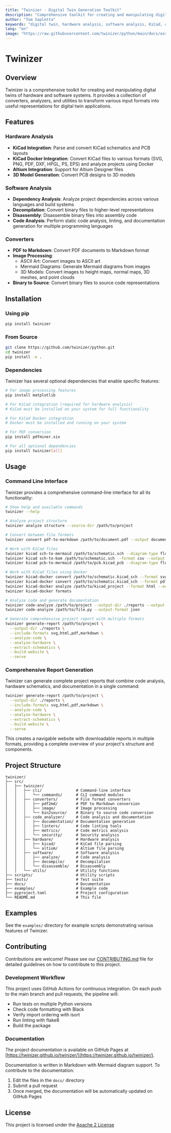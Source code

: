 ```yaml
---
title: "Twinizer - Digital Twin Generation Toolkit"
description: "Comprehensive toolkit for creating and manipulating digital twins of hardware and software systems"
author: "Tom Sapletta"
keywords: "digital twin, hardware analysis, software analysis, KiCad, code analysis, documentation generation"
lang: "en"
image: "https://raw.githubusercontent.com/twinizer/python/main/docs/assets/twinizer-logo.png"
---
```


# Twinizer

## Overview

Twinizer is a comprehensive toolkit for creating and manipulating digital twins of hardware and software systems. It provides a collection of converters, analyzers, and utilities to transform various input formats into useful representations for digital twin applications.

## Features

### Hardware Analysis
- **KiCad Integration**: Parse and convert KiCad schematics and PCB layouts
- **KiCad Docker Integration**: Convert KiCad files to various formats (SVG, PNG, PDF, DXF, HPGL, PS, EPS) and analyze projects using Docker
- **Altium Integration**: Support for Altium Designer files
- **3D Model Generation**: Convert PCB designs to 3D models

### Software Analysis
- **Dependency Analysis**: Analyze project dependencies across various languages and build systems
- **Decompilation**: Convert binary files to higher-level representations
- **Disassembly**: Disassemble binary files into assembly code
- **Code Analysis**: Perform static code analysis, linting, and documentation generation for multiple programming languages

### Converters
- **PDF to Markdown**: Convert PDF documents to Markdown format
- **Image Processing**:
  - ASCII Art: Convert images to ASCII art
  - Mermaid Diagrams: Generate Mermaid diagrams from images
  - 3D Models: Convert images to height maps, normal maps, 3D meshes, and point clouds
- **Binary to Source**: Convert binary files to source code representations

## Installation

### Using pip

```bash
pip install twinizer
```

### From Source

```bash
git clone https://github.com/twinizer/python.git
cd twinizer
pip install -e .
```

### Dependencies

Twinizer has several optional dependencies that enable specific features:

```bash
# For image processing features
pip install matplotlib

# For KiCad integration (required for hardware analysis)
# KiCad must be installed on your system for full functionality

# For KiCad Docker integration
# Docker must be installed and running on your system

# For PDF conversion
pip install pdfminer.six

# For all optional dependencies
pip install twinizer[all]
```

## Usage

### Command Line Interface

Twinizer provides a comprehensive command-line interface for all its functionality:

```bash
# Show help and available commands
twinizer --help

# Analyze project structure
twinizer analyze structure --source-dir /path/to/project

# Convert between file formats
twinizer convert pdf-to-markdown /path/to/document.pdf --output document.md

# Work with KiCad files
twinizer kicad sch-to-mermaid /path/to/schematic.sch --diagram-type flowchart --output schematic.mmd
twinizer kicad sch-to-bom /path/to/schematic.sch --format csv --output bom.csv
twinizer kicad pcb-to-mermaid /path/to/pcb.kicad_pcb --diagram-type flowchart --output pcb.mmd

# Work with KiCad files using Docker
twinizer kicad-docker convert /path/to/schematic.kicad_sch --format svg --output schematic.svg
twinizer kicad-docker convert /path/to/schematic.kicad_sch --format pdf --color-theme dark --paper-size A3 --orientation landscape
twinizer kicad-docker analyze /path/to/kicad_project --format html --output report.html
twinizer kicad-docker formats

# Analyze code and generate documentation
twinizer code-analyze /path/to/project --output-dir ./reports --output-format markdown --generate-docs
twinizer code-analyze /path/to/file.py --output-format json

# Generate comprehensive project report with multiple formats
twinizer generate-report /path/to/project \
  --output-dir ./reports \
  --include-formats svg,html,pdf,markdown \
  --analyze-code \
  --analyze-hardware \
  --extract-schematics \
  --build-website \
  --serve
```

### Comprehensive Report Generation

Twinizer can generate complete project reports that combine code analysis, hardware schematics, and documentation in a single command:

```bash
twinizer generate-report /path/to/project \
  --output-dir ./reports \
  --include-formats svg,html,pdf,markdown \
  --analyze-code \
  --analyze-hardware \
  --extract-schematics \
  --build-website \
  --serve
```

This creates a navigable website with downloadable reports in multiple formats, providing a complete overview of your project's structure and components.

## Project Structure

```
twinizer/
├── src/
│   ├── twinizer/
│   │   ├── cli/               # Command-line interface
│   │   │   └── commands/      # CLI command modules
│   │   ├── converters/        # File format converters
│   │   │   ├── pdf2md/        # PDF to Markdown conversion
│   │   │   ├── image/         # Image processing
│   │   │   └── bin2source/    # Binary to source code conversion
│   │   ├── code_analyzer/     # Code analysis and documentation
│   │   │   ├── documentation/ # Documentation generation
│   │   │   ├── linters/       # Code linting tools
│   │   │   ├── metrics/       # Code metrics analysis
│   │   │   └── security/      # Security analysis
│   │   ├── hardware/          # Hardware analysis
│   │   │   ├── kicad/         # KiCad file parsing
│   │   │   └── altium/        # Altium file parsing
│   │   ├── software/          # Software analysis
│   │   │   ├── analyze/       # Code analysis
│   │   │   ├── decompile/     # Decompilation
│   │   │   └── disassemble/   # Disassembly
│   │   └── utils/             # Utility functions
├── scripts/                   # Utility scripts
├── tests/                     # Test suite
├── docs/                      # Documentation
├── examples/                  # Example code
├── pyproject.toml             # Project configuration
└── README.md                  # This file
```

## Examples

See the `examples/` directory for example scripts demonstrating various features of Twinizer.

## Contributing

Contributions are welcome! Please see our [CONTRIBUTING.md](CONTRIBUTING.md) file for detailed guidelines on how to contribute to this project.

### Development Workflow

This project uses GitHub Actions for continuous integration. On each push to the main branch and pull requests, the pipeline will:
- Run tests on multiple Python versions
- Check code formatting with Black
- Verify import ordering with isort
- Run linting with flake8
- Build the package

### Documentation

The project documentation is available on GitHub Pages at [https://twinizer.github.io/twinizer/](https://twinizer.github.io/twinizer/).

Documentation is written in Markdown with Mermaid diagram support. To contribute to the documentation:
1. Edit the files in the `docs/` directory
2. Submit a pull request
3. Once merged, the documentation will be automatically updated on GitHub Pages

## License

This project is licensed under the [Apache 2 License](LICENSE) 

